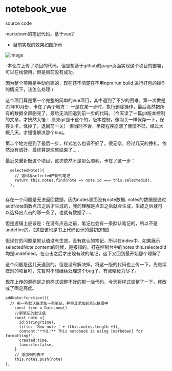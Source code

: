 # notebook_vue
source code

markdown的笔记代码，基于vue2

- 目前实现的效果如图所示

![image](https://user-images.githubusercontent.com/105039020/233316367-ec530711-1649-4508-afef-4f7a85a3577e.png)

-本仓库上传了项目的代码，但是想基于github的page页面实现这个项目的部署，可以在线使用，但是目前没有成功。

因为整个项目是手动创建的，现在还不清楚在不用npm run build 进行打包的操作的情况下，该怎么处理:) 

这个项目算是第一个完整的简单的vue项目，其中遇到了不少的困难。第一次做是22年10月份，卡在了两个地方：
一是在某一步时，执行删除操作，最后竟然把所有的数据全部删完了，最后无法回退到前一步的代码。（今天读了一篇git版本控制的文章，才恍然大悟！ 原来git是干这个的，版本控制，像闯关一样保存一下，保存关卡，怪掉了，退回前一关）
但当时不会，半夜程序崩溃了懊恼不已，经过大概几天，才慢慢解决那个bug。

第二个地方是到了最后一步，样式怎么也调不好了。很无奈，经过几天的挣扎，依然没有调好，最终算是烂尾结束了.....

最近又重新敲这个项目，这次依然不是那么顺利。卡在了这一步：

```
  selectedNote(){
    // 返回与selected匹配的笔记
    return this.notes.find(note => note.id === this.selectedId);
  },
  
 ```
存在一个问题是无法返回数据，因为notes里面没有note数据. notes的数据是通过addNote函数点击之后才生成的，我的理解是点击之后就会生成，生成之后就可以选择出点击的哪一条了，也就有数据了.....

但是逻辑上应该是：在没有点击之前，笔记也会有一条默认笔记的，所以不是undefine的。【这应该也是书上代码设计的最初逻辑】

但现在的问题是默认值没有生效，没有默认的笔记，所以在index中，如果展示selectedNote.content的时候，是报错的。打在控制台中的notes this.selectedId 均是undefined，在点击之后才出现有效的笔记，这下又回到最开始那个理解了

这个问题是这几天遇到的，但是没有解决掉。将这一版的代码也上传一下，先继续做别的项目吧，先暂时不想继续处理这个bug了，有点精疲力尽了。

现在上传的源码是之前样式调整不好的那一版代码，今天将样式调整了一下，修改成了固定高度。

```
addNote:function(){
  // 用一些默认值添加一条笔记，并将其添加到笔记数组中
    const time = Date.now()
    //新笔记的默认值
    const note ={
      id:String(time),
      title: 'New note ' + (this.notes.length +1),
      content:'**Hi!** This notebook is using [markdown] for formatting!',
      created:time,
      favorite:false,
    }  
    // 添加到列表中
    this.notes.push(note)
},
```
